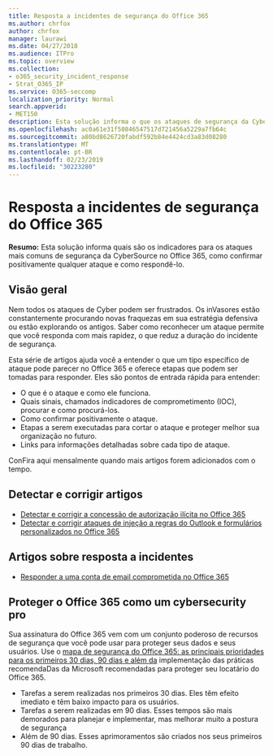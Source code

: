 ```yaml
---
title: Resposta a incidentes de segurança do Office 365
ms.author: chrfox
author: chrfox
manager: laurawi
ms.date: 04/27/2018
ms.audience: ITPro
ms.topic: overview
ms.collection:
- o365_security_incident_response
- Strat_O365_IP
ms.service: O365-seccomp
localization_priority: Normal
search.appverid:
- MET150
description: Esta solução informa o que os ataques de segurança da Cyber mais comuns podem parecer no Office 365 e como respondê-los
ms.openlocfilehash: ac0a61e31f50846547517d721456a5229a7fb64c
ms.sourcegitcommit: a80bd8626720fabdf592b84e4424cd3a83d08280
ms.translationtype: MT
ms.contentlocale: pt-BR
ms.lasthandoff: 02/23/2019
ms.locfileid: "30223280"
---
```

# <a name="office-365-security-incident-response"></a>Resposta a incidentes de segurança do Office 365

 **Resumo:** Esta solução informa quais são os indicadores para os ataques mais comuns de segurança da CyberSource no Office 365, como confirmar positivamente qualquer ataque e como respondê-lo.
  
## <a name="overview"></a>Visão geral
Nem todos os ataques de Cyber podem ser frustrados. Os inVasores estão constantemente procurando novas fraquezas em sua estratégia defensiva ou estão explorando os antigos. Saber como reconhecer um ataque permite que você responda com mais rapidez, o que reduz a duração do incidente de segurança.

Esta série de artigos ajuda você a entender o que um tipo específico de ataque pode parecer no Office 365 e oferece etapas que podem ser tomadas para responder. Eles são pontos de entrada rápida para entender:
 
- O que é o ataque e como ele funciona.
- Quais sinais, chamados indicadores de comprometimento (IOC), procurar e como procurá-los.
- Como confirmar positivamente o ataque.
- Etapas a serem executadas para cortar o ataque e proteger melhor sua organização no futuro.
- Links para informações detalhadas sobre cada tipo de ataque.

ConFira aqui mensalmente quando mais artigos forem adicionados com o tempo.

## <a name="detect-and-remediate-articles"></a>Detectar e corrigir artigos

- [Detectar e corrigir a concessão de autorização ilícita no Office 365](detect-and-remediate-illicit-consent-grants.md)
- [Detectar e corrigir ataques de injeção a regras do Outlook e formulários personalizados no Office 365](detect-and-remediate-outlook-rules-forms-attack.md)
 
## <a name="incident-response-articles"></a>Artigos sobre resposta a incidentes

- [Responder a uma conta de email comprometida no Office 365](responding-to-a-compromised-email-account.md)

## <a name="secure-office-365-like-a-cybersecurity-pro"></a>Proteger o Office 365 como um cybersecurity pro
Sua assinatura do Office 365 vem com um conjunto poderoso de recursos de segurança que você pode usar para proteger seus dados e seus usuários.  Use o [mapa de segurança do Office 365: as principais prioridades para os primeiros 30 dias, 90 dias e além da](https://support.office.com/article/Office-365-security-roadmap-Top-priorities-for-the-first-30-days-90-days-and-beyond-28c86a1c-e4dd-4aad-a2a6-c768a21cb352) implementação das práticas recomendaDas da Microsoft recomendadas para proteger seu locatário do Office 365.
- Tarefas a serem realizadas nos primeiros 30 dias.  Eles têm efeito imediato e têm baixo impacto para os usuários.
- Tarefas a serem realizadas em 90 dias. Esses tempos são mais demorados para planejar e implementar, mas melhorar muito a postura de segurança
- Além de 90 dias. Esses aprimoramentos são criados nos seus primeiros 90 dias de trabalho.






